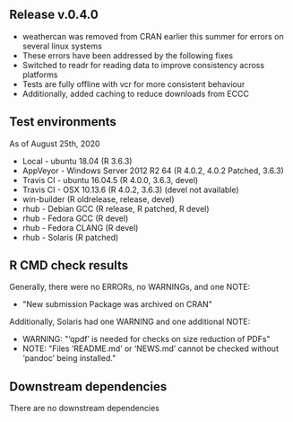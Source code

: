 ## Release v.0.4.0

* weathercan was removed from CRAN earlier this summer for errors on several linux systems
* These errors have been addressed by the following fixes
* Switched to readr for reading data to improve consistency across platforms
* Tests are fully offline with vcr for more consistent behaviour
* Additionally, added caching to reduce downloads from ECCC

## Test environments
As of August 25th, 2020

* Local - ubuntu 18.04 (R 3.6.3)
* AppVeyor - Windows Server 2012 R2 64 (R 4.0.2, 4.0.2 Patched, 3.6.3)
* Travis CI - ubuntu 16.04.5 (R 4.0.0, 3.6.3, devel)
* Travis CI - OSX 10.13.6 (R 4.0.2, 3.6.3) (devel not available)
* win-builder (R oldrelease, release, devel)
* rhub - Debian GCC (R release, R patched, R devel)
* rhub - Fedora GCC (R devel)
* rhub - Fedora CLANG (R devel)
* rhub - Solaris (R patched)

## R CMD check results

Generally, there were no ERRORs, no WARNINGs, and one NOTE:

- "New submission
   Package was archived on CRAN"

Additionally, Solaris had one WARNING and one additional NOTE:

- WARNING: "‘qpdf’ is needed for checks on size reduction of PDFs"
- NOTE: "Files ‘README.md’ or ‘NEWS.md’ cannot be checked without ‘pandoc’ being installed."

## Downstream dependencies

There are no downstream dependencies
